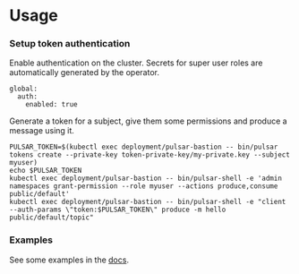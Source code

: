 # Usage

### Setup token authentication

Enable authentication on the cluster. Secrets for super user roles are automatically generated by the operator.
```
global:
  auth:
    enabled: true
```

Generate a token for a subject, give them some permissions and produce a message using it.
```
PULSAR_TOKEN=$(kubectl exec deployment/pulsar-bastion -- bin/pulsar tokens create --private-key token-private-key/my-private.key --subject myuser)
echo $PULSAR_TOKEN
kubectl exec deployment/pulsar-bastion -- bin/pulsar-shell -e 'admin namespaces grant-permission --role myuser --actions produce,consume public/default'
kubectl exec deployment/pulsar-bastion -- bin/pulsar-shell -e "client --auth-params \"token:$PULSAR_TOKEN\" produce -m hello public/default/topic"
```

### Examples

See some examples in the [docs](https://github.com/riptano/pulsar-operator/tree/main/helm/examples).
